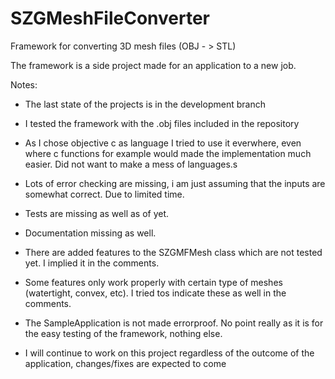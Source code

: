 # SZGMeshFileConverter
Framework for converting 3D mesh files (OBJ - > STL)

The framework is a side project made for an application to a new job.

Notes:

  - The last state of the projects is in the development branch
  
  - I tested the framework with the .obj files included in the repository 
  
  - As I chose objective c as language I tried to use it everwhere, even where c functions for example would made the implementation much easier. Did not want to make a mess of languages.s
  
  - Lots of error checking are missing, i am just assuming that the inputs are somewhat correct. Due to limited time.

  - Tests are missing as well as of yet.
  
  - Documentation missing as well.

  - There are added features to the SZGMFMesh class which are not tested yet. I implied it in the comments.
  
  - Some features only work properly with certain type of meshes (watertight, convex, etc). I tried tos indicate these as well in the comments.
  
  - The SampleApplication is not made errorproof. No point really as it is for the easy testing of the framework, nothing else.
  
  - I will continue to work on this project regardless of the outcome of the application, changes/fixes are expected to come
